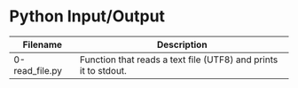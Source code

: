 # Python Input/Output

| Filename | Description |
| -------- | ----------- |
| 0-read_file.py | Function that reads a text file (UTF8) and prints it to stdout. |
